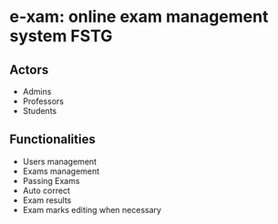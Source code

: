 # e-xam: online exam management system FSTG

## Actors

* Admins
* Professors
* Students

## Functionalities

* Users management
* Exams management
* Passing Exams
* Auto correct
* Exam results
* Exam marks editing when necessary


